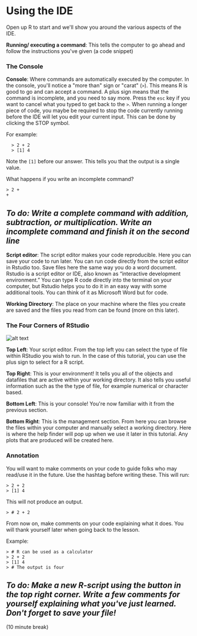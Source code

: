 # Using the IDE

Open up R to start and we'll show you around the various aspects of the IDE. 

**Running/ executing a command**: This tells the computer to go ahead and follow the instructions you've given (a code snippet)

### The Console
**Console**: Where commands are automatically executed by the computer. In the console, you'll notice a  "more than" sign or "carat" (```>```). This means R is good to go and can accept a command. A plus sign means that the command is incomplete, and you need to say more. Press the ```esc``` key if you want to cancel what you typed to get back to the ```>```. When running a longer piece of code, you maybe be required to stop the code currently running before the IDE will let you edit your current input. This can be done by clicking the STOP symbol.



For example:

```{r}
  > 2 + 2
  > [1] 4
```


 
Note the ```[1]``` before our answer. This tells you that the output is a single value.

What happens if you write an incomplete command?
 
 ```{r}
 > 2 +
 +
```
 
## *To do: Write a complete command with addition, subtraction, or multiplication. Write an incomplete command and finish it on the second line*
 
 
**Script editor**: The script editor makes your code reproducible. Here you can save your code to run later. You can run code directly from the script editor in Rstudio too. Save files here the same way you do a word document. Rstudio is a script editor or IDE, also known as “interactive development environment.” You can type R code directly into the terminal on your computer, but Rstudio helps you to do it in an easy way with some additional tools. You can think of it as Microsoft Word but for code. 

**Working Directory**: The place on your machine where the files you create are saved and the files you read from can be found (more on this later).

### The Four Corners of RStudio

![alt text](https://i.redd.it/o6tq04zyozh11.png)

**Top Left**: Your script editor. From the top left you can select the type of file within RStudio you wish to run. In the case of this tutorial, you can use the plus sign to select for a R script.

**Top Right**: This is your environment! It tells you all of the objects and datafiles that are active within your working directory. It also tells you useful information such as the the type of file, for example numerical or character based.

**Bottom Left**: This is your console! You're now familiar with it from the previous section.

**Bottom Right**: This is the management section. From here you can browse the files within your computer and manually select a working directory. Here is where the help finder will pop up when we use it later in this tutorial. Any plots that are produced will be created here.

### Annotation
You will want to make comments on your code to guide folks who may read/use it in the future. Use the hashtag before writing these. This will run:
 
```{r}
> 2 + 2
> [1] 4
```

 
This will not produce an output.

```{r}
> # 2 + 2
```

 
From now on, make comments on your code explaining what it does. You will thank yourself later when going back to the lesson.  
 
Example:
```{r}
> # R can be used as a calculator
> 2 + 2
> [1] 4
> # The output is four
```

## *To do: Make a new R-script using the button in the top right corner. Write a few comments for yourself explaining what you've just learned. Don't forget to save your file!*

(10 minute break)
